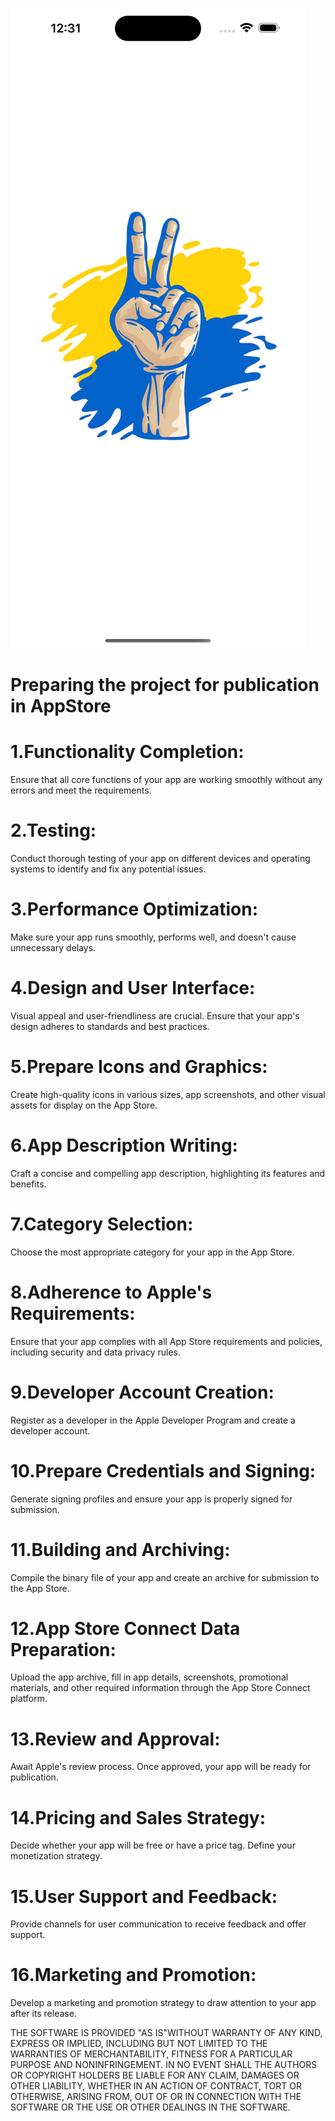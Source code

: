 ![LaunchScreen](https://github.com/TDY13/LossesOfEnemyPersonnel/blob/main/ImagesForReadme/launchScreen.png)

# Preparing the project for publication in AppStore

# 1.Functionality Completion:
Ensure that all core functions of your app are working smoothly without any errors and meet the requirements.
# 2.Testing:
Conduct thorough testing of your app on different devices and operating systems to identify and fix any potential issues.
# 3.Performance Optimization:
Make sure your app runs smoothly, performs well, and doesn't cause unnecessary delays.
# 4.Design and User Interface:
Visual appeal and user-friendliness are crucial. Ensure that your app's design adheres to standards and best practices.
# 5.Prepare Icons and Graphics:
Create high-quality icons in various sizes, app screenshots, and other visual assets for display on the App Store.
# 6.App Description Writing:
Craft a concise and compelling app description, highlighting its features and benefits.
# 7.Category Selection:
Choose the most appropriate category for your app in the App Store.
# 8.Adherence to Apple's Requirements:
Ensure that your app complies with all App Store requirements and policies, including security and data privacy rules.
# 9.Developer Account Creation:
Register as a developer in the Apple Developer Program and create a developer account.
# 10.Prepare Credentials and Signing:
Generate signing profiles and ensure your app is properly signed for submission.
# 11.Building and Archiving:
Compile the binary file of your app and create an archive for submission to the App Store.
# 12.App Store Connect Data Preparation:
Upload the app archive, fill in app details, screenshots, promotional materials, and other required information through the App Store Connect platform.
# 13.Review and Approval:
Await Apple's review process. Once approved, your app will be ready for publication.
# 14.Pricing and Sales Strategy:
Decide whether your app will be free or have a price tag. Define your monetization strategy.
# 15.User Support and Feedback:
Provide channels for user communication to receive feedback and offer support.
# 16.Marketing and Promotion:
Develop a marketing and promotion strategy to draw attention to your app after its release.

THE SOFTWARE IS PROVIDED "AS IS"WITHOUT WARRANTY OF ANY KIND,
EXPRESS OR
IMPLIED, INCLUDING BUT NOT LIMITED TO THE WARRANTIES OF
MERCHANTABILITY,
FITNESS FOR A PARTICULAR PURPOSE AND NONINFRINGEMENT. IN NO
EVENT SHALL THE
AUTHORS OR COPYRIGHT HOLDERS BE LIABLE FOR ANY CLAIM, DAMAGES
OR OTHER
LIABILITY, WHETHER IN AN ACTION OF CONTRACT, TORT OR OTHERWISE,
ARISING FROM,
OUT OF OR IN CONNECTION WITH THE SOFTWARE OR THE USE OR OTHER
DEALINGS IN THE SOFTWARE.
